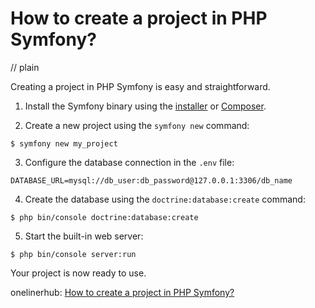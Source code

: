 # How to create a project in PHP Symfony?
// plain

Creating a project in PHP Symfony is easy and straightforward.

1. Install the Symfony binary using the [installer](https://symfony.com/download) or [Composer](https://getcomposer.org/).

2. Create a new project using the `symfony new` command:
```
$ symfony new my_project
```

3. Configure the database connection in the `.env` file:
```
DATABASE_URL=mysql://db_user:db_password@127.0.0.1:3306/db_name
```

4. Create the database using the `doctrine:database:create` command:
```
$ php bin/console doctrine:database:create
```

5. Start the built-in web server:
```
$ php bin/console server:run
```

Your project is now ready to use.

onelinerhub: [How to create a project in PHP Symfony?](https://onelinerhub.com/php-symfony/how-to-create-a-project-in-php-symfony)